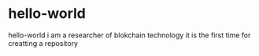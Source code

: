 # hello-world
hello-world
i am a researcher of blokchain technology
it is the first time for creatting a repository
